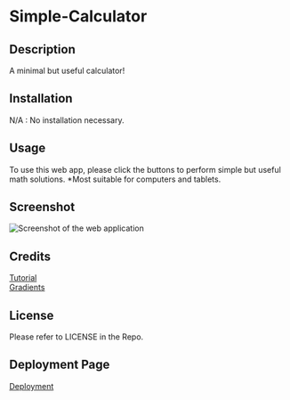 # Simple-Calculator

## Description
A minimal but useful calculator!

## Installation
N/A : No installation necessary.

## Usage
To use this web app, please click the buttons to perform simple but useful math solutions.
*Most suitable for computers and tablets.

## Screenshot
![Screenshot of the web application](./assets/img/mini-calc.png)

## Credits
[Tutorial](https://www.youtube.com/watch?v=j59qQ7YWLxw)
<br>
[Gradients](https://gradients.shecodes.io/gradients/27)

## License
Please refer to LICENSE in the Repo.

## Deployment Page
[Deployment](https://davidmichaelmackey.github.io/simple-calculator/)

